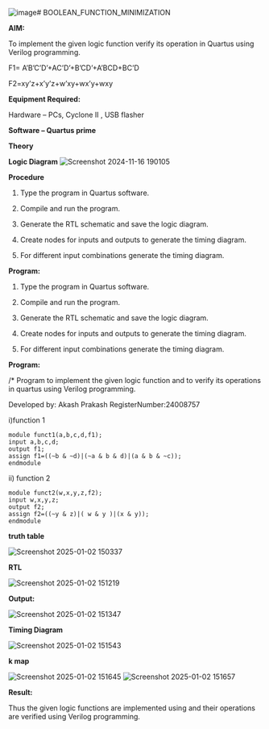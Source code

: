 ![image](https://github.com/user-attachments/assets/aaedb0c7-65d3-4e16-b80a-7a660670d576)# BOOLEAN_FUNCTION_MINIMIZATION

**AIM:**

To implement the given logic function verify its operation in Quartus using Verilog programming.

F1= A’B’C’D’+AC’D’+B’CD’+A’BCD+BC’D 

F2=xy’z+x’y’z+w’xy+wx’y+wxy

**Equipment Required:**

Hardware – PCs, Cyclone II , USB flasher

**Software – Quartus prime**

**Theory**

**Logic Diagram**
![Screenshot 2024-11-16 190105](https://github.com/user-attachments/assets/a1b4f98b-9def-4673-8587-280cf08c1895)


**Procedure**

1.	Type the program in Quartus software.

2.	Compile and run the program.

3.	Generate the RTL schematic and save the logic diagram.

4.	Create nodes for inputs and outputs to generate the timing diagram.

5.	For different input combinations generate the timing diagram.


**Program:**

1.	Type the program in Quartus software.

2.	Compile and run the program.

3.	Generate the RTL schematic and save the logic diagram.

4.	Create nodes for inputs and outputs to generate the timing diagram.

5.	For different input combinations generate the timing diagram.


**Program:**

/* Program to implement the given logic function and to verify its operations in quartus using Verilog programming. 

Developed by: Akash Prakash
RegisterNumber:24008757

i)function 1

    module funct1(a,b,c,d,f1);
    input a,b,c,d;
    output f1;
    assign f1=((~b & ~d)|(~a & b & d)|(a & b & ~c));
    endmodule

ii) function 2

    module funct2(w,x,y,z,f2);
    input w,x,y,z;
    output f2;
    assign f2=((~y & z)|( w & y )|(x & y));
    endmodule



**truth table**

![Screenshot 2025-01-02 150337](https://github.com/user-attachments/assets/0e852b63-e1c1-470a-8452-cb8b5e20a9bc)




**RTL**

![Screenshot 2025-01-02 151219](https://github.com/user-attachments/assets/caef1203-294b-47f7-8b56-3ec39802c6e8)


**Output:**

![Screenshot 2025-01-02 151347](https://github.com/user-attachments/assets/e3ddc46b-0215-4f46-b391-b6e5c186418f)


**Timing Diagram**

![Screenshot 2025-01-02 151543](https://github.com/user-attachments/assets/caeb2e42-5655-460d-a391-073b952084b4)

**k map**

![Screenshot 2025-01-02 151645](https://github.com/user-attachments/assets/3fb17b9a-5972-4051-b9e9-997ef2208654)
![Screenshot 2025-01-02 151657](https://github.com/user-attachments/assets/12971570-f8da-41dc-a46a-375b88f7c193)

**Result:**

Thus the given logic functions are implemented using and their operations are verified using Verilog programming.

